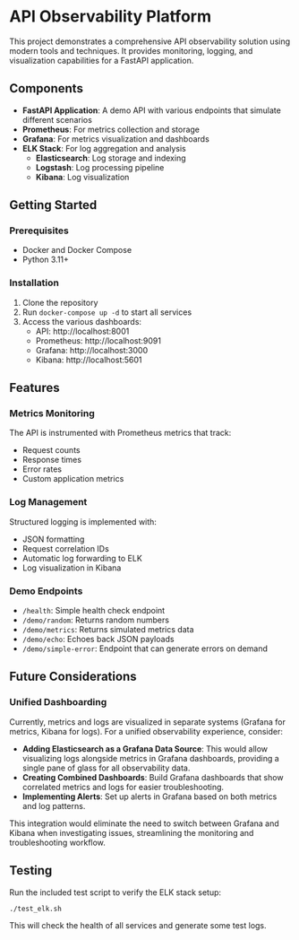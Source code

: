# API Observability Platform

This project demonstrates a comprehensive API observability solution using modern tools and techniques. It provides monitoring, logging, and visualization capabilities for a FastAPI application.

## Components

- **FastAPI Application**: A demo API with various endpoints that simulate different scenarios
- **Prometheus**: For metrics collection and storage
- **Grafana**: For metrics visualization and dashboards
- **ELK Stack**: For log aggregation and analysis
  - **Elasticsearch**: Log storage and indexing
  - **Logstash**: Log processing pipeline
  - **Kibana**: Log visualization

## Getting Started

### Prerequisites

- Docker and Docker Compose
- Python 3.11+

### Installation

1. Clone the repository
2. Run `docker-compose up -d` to start all services
3. Access the various dashboards:
   - API: http://localhost:8001
   - Prometheus: http://localhost:9091
   - Grafana: http://localhost:3000
   - Kibana: http://localhost:5601

## Features

### Metrics Monitoring

The API is instrumented with Prometheus metrics that track:
- Request counts
- Response times
- Error rates
- Custom application metrics

### Log Management

Structured logging is implemented with:
- JSON formatting
- Request correlation IDs
- Automatic log forwarding to ELK
- Log visualization in Kibana

### Demo Endpoints

- `/health`: Simple health check endpoint
- `/demo/random`: Returns random numbers
- `/demo/metrics`: Returns simulated metrics data
- `/demo/echo`: Echoes back JSON payloads
- `/demo/simple-error`: Endpoint that can generate errors on demand

## Future Considerations

### Unified Dashboarding

Currently, metrics and logs are visualized in separate systems (Grafana for metrics, Kibana for logs). For a unified observability experience, consider:

- **Adding Elasticsearch as a Grafana Data Source**: This would allow visualizing logs alongside metrics in Grafana dashboards, providing a single pane of glass for all observability data.
- **Creating Combined Dashboards**: Build Grafana dashboards that show correlated metrics and logs for easier troubleshooting.
- **Implementing Alerts**: Set up alerts in Grafana based on both metrics and log patterns.

This integration would eliminate the need to switch between Grafana and Kibana when investigating issues, streamlining the monitoring and troubleshooting workflow.

## Testing

Run the included test script to verify the ELK stack setup:

```bash
./test_elk.sh
```

This will check the health of all services and generate some test logs. 